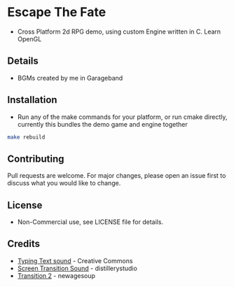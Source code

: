 # Escape The Fate

- Cross Platform 2d RPG demo, using custom Engine written in C.  Learn OpenGL

## Details

- BGMs created by me in Garageband

## Installation

- Run any of the make commands for your platform, or run cmake directly, currently this bundles the demo game and engine together

```bash
make rebuild
```

## Contributing

Pull requests are welcome. For major changes, please open an issue first
to discuss what you would like to change.

## License

- Non-Commercial use, see LICENSE file for details.

## Credits

- [Typing Text sound](https://freesound.org/people/Sky_Motion/sounds/416777/) - Creative Commons
- [Screen Transition Sound](https://freesound.org/people/distillerystudio/sounds/327754/) - distillerystudio
- [Transition 2](https://freesound.org/people/newagesoup/sounds/462089/) - newagesoup

